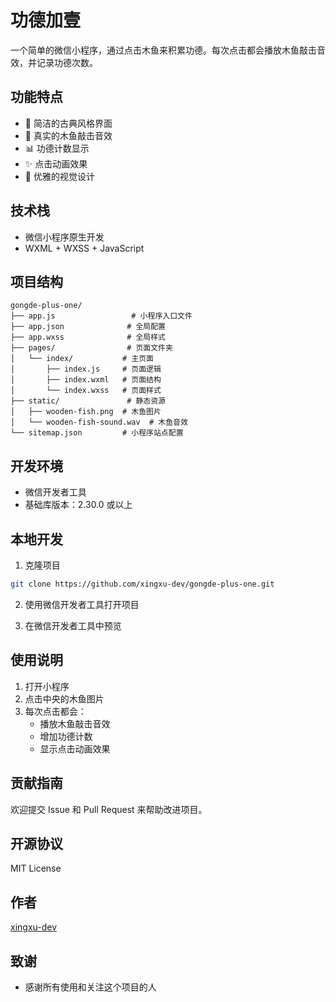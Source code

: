 # 功德加壹

一个简单的微信小程序，通过点击木鱼来积累功德。每次点击都会播放木鱼敲击音效，并记录功德次数。

## 功能特点

- 🎯 简洁的古典风格界面
- 🎵 真实的木鱼敲击音效
- 📊 功德计数显示
- ✨ 点击动画效果
- 🎨 优雅的视觉设计

## 技术栈

- 微信小程序原生开发
- WXML + WXSS + JavaScript

## 项目结构

```
gongde-plus-one/
├── app.js                 # 小程序入口文件
├── app.json              # 全局配置
├── app.wxss              # 全局样式
├── pages/                # 页面文件夹
│   └── index/           # 主页面
│       ├── index.js     # 页面逻辑
│       ├── index.wxml   # 页面结构
│       └── index.wxss   # 页面样式
├── static/               # 静态资源
│   ├── wooden-fish.png  # 木鱼图片
│   └── wooden-fish-sound.wav  # 木鱼音效
└── sitemap.json         # 小程序站点配置
```

## 开发环境

- 微信开发者工具
- 基础库版本：2.30.0 或以上

## 本地开发

1. 克隆项目
```bash
git clone https://github.com/xingxu-dev/gongde-plus-one.git
```

2. 使用微信开发者工具打开项目

3. 在微信开发者工具中预览

## 使用说明

1. 打开小程序
2. 点击中央的木鱼图片
3. 每次点击都会：
   - 播放木鱼敲击音效
   - 增加功德计数
   - 显示点击动画效果

## 贡献指南

欢迎提交 Issue 和 Pull Request 来帮助改进项目。

## 开源协议

MIT License

## 作者

[xingxu-dev](https://github.com/xingxu-dev)

## 致谢

- 感谢所有使用和关注这个项目的人
